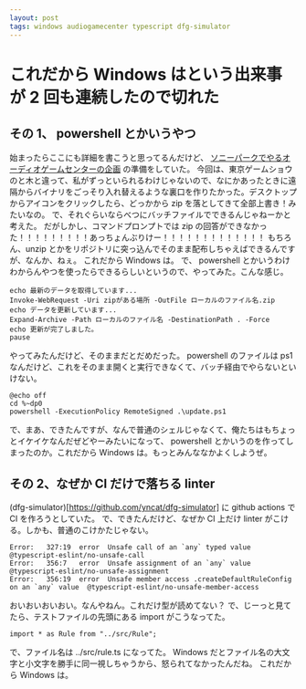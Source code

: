 ```yaml
---
layout: post
tags: windows audiogamecenter typescript dfg-simulator
---
```


# これだから Windows はという出来事が 2 回も連続したので切れた

## その 1、 powershell とかいうやつ

始まったらここにも詳細を書こうと思ってるんだけど、 [ソニーパークでやるオーディオゲームセンターの企画](https://www.ginzasonypark.jp/program/029/) の準備をしていた。
今回は、東京ゲームショウのと木と違って、私がずっといられるわけじゃないので、なにかあったときに遠隔からバイナリをごっそり入れ替えるような裏口を作りたかった。デスクトップからアイコンをクリックしたら、どっかから zip を落としてきて全部上書き！みたいなの。
で、それぐらいならべつにバッチファイルでできるんじゃねーかと考えた。
だがしかし、コマンドプロンプトでは zip の回答ができなかった！！！！！！！！！あっちょんぶりけー！！！！！！！！！！！！！
もちろん、unzip とかをリポジトリに突っ込んでそのまま配布しちゃえばできるんですが、なんか、ねぇ。
これだから Windows は。
で、 powershell とかいうわけわからんやつを使ったらできるらしいというので、やってみた。こんな感じ。

```
echo 最新のデータを取得しています...
Invoke-WebRequest -Uri zipがある場所 -OutFile ローカルのファイル名.zip
echo データを更新しています...
Expand-Archive -Path ローカルのファイル名 -DestinationPath . -Force
echo 更新が完了しました。
pause
```

やってみたんだけど、そのままだとだめだった。 powershell のファイルは ps1 なんだけど、これをそのまま開くと実行できなくて、バッチ経由でやらないといけない。

```
@echo off
cd %~dp0
powershell -ExecutionPolicy RemoteSigned .\update.ps1
```

で、まあ、できたんですが、なんで普通のシェルじゃなくて、俺たちはもちょっとイケイケなんだぜどやーみたいになって、 powershell とかいうのを作ってしまったのか。これだから Windows は。もっとみんななかよくしようぜ。

## その 2、なぜか CI だけで落ちる linter

(dfg-simulator)[https://github.com/yncat/dfg-simulator] に github actions で CI を作ろうとしていた。
で、できたんだけど、なぜか CI 上だけ linter がこける。しかも、普通のこけかたじゃない。

```
Error:   327:19  error  Unsafe call of an `any` typed value                              @typescript-eslint/no-unsafe-call
Error:   356:7   error  Unsafe assignment of an `any` value                              @typescript-eslint/no-unsafe-assignment
Error:   356:19  error  Unsafe member access .createDefaultRuleConfig on an `any` value  @typescript-eslint/no-unsafe-member-access
```

おいおいおいおい。なんやねん。これだけ型が読めてない？
で、じーっと見てたら、テストファイルの先頭にある import がこうなってた。

```
import * as Rule from "../src/Rule";
```

で、ファイル名は ../src/rule.ts になってた。
Windows だとファイル名の大文字と小文字を勝手に同一視しちゃうから、怒られてなかったんだね。
これだから Windows は。
